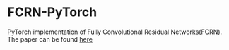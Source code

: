 # FCRN-PyTorch
PyTorch implementation of Fully Convolutional Residual Networks(FCRN).
The paper can be found [here](https://arxiv.org/pdf/1606.00373.pdf)